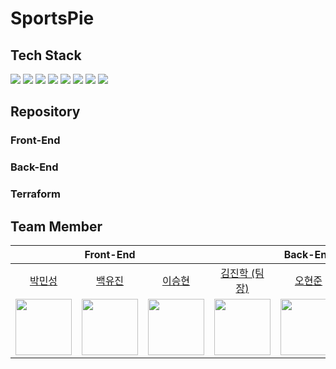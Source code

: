 # SportsPie

## Tech Stack

<img src="https://img.shields.io/badge/React-61DAFB?style=for-the-badge&logo=React&logoColor=black"> <img src="https://img.shields.io/badge/JavaScript-F7DF1E?style=for-the-badge&logo=JavaScript&logoColor=black"> <img src="https://img.shields.io/badge/Spring Boot-6DB33F?style=for-the-badge&logo=Spring Boot&logoColor=white"> <img src="https://img.shields.io/badge/MySQL-4479A1?style=for-the-badge&logo=MySQL&logoColor=white"> <img src="https://img.shields.io/badge/Terraform-844FBA?style=for-the-badge&logo=Terraform&logoColor=white"> <img src="https://img.shields.io/badge/Naver Cloud Platform-03C75A?style=for-the-badge&logo=Naver&logoColor=white"> <img src="https://img.shields.io/badge/Docker-2496ED?style=for-the-badge&logo=Docker&logoColor=white"> <img src="https://img.shields.io/badge/GitHub Actions-2088FF?style=for-the-badge&logo=GitHub Actions&logoColor=white">

## Repository

### Front-End

### Back-End

### Terraform

## Team Member

<table>
    <thead>
        <tr>
            <th colspan="3">Front-End</th>
            <th colspan="3">Back-End</th>
        </tr>
    </thead>
    <tbody>
        <tr>
            <td align="center"><a href="https://github.com/PMS990126">박민성</a></td>
            <td align="center"><a href="https://github.com/YujinB">백유진</a></td>
            <td align="center"><a href="https://github.com/Din0lee">이승현</a></td>
            <td align="center"><a href="https://github.com/nurugji">김진학 (팀장)</a></td>
            <td align="center"><a href="https://github.com/HyeonjunOh">오현준</a></td>
            <td align="center"><a href="https://github.com/jinlee1703">이진우</a></td>
        </tr>
        <tr>
            <td><a href="https://github.com/PMS990126"><img src="https://avatars.githubusercontent.com/u/127314376" width="90px" height="90px"/></a></td>
            <td><a href="https://github.com/YujinB"><img src="https://avatars.githubusercontent.com/u/121761705" width="90px" height="90px"/></a></td>
            <td><a href="https://github.com/Din0lee"><img src="https://avatars.githubusercontent.com/u/96680128" width="90px" height="90px"/></a></td>
            <td><a href="https://github.com/nurugji"><img src="https://avatars.githubusercontent.com/u/75533765" width="90px" height="90px"/></a></td>
            <td><a href="https://github.com/HyeonjunOh"><img src="https://avatars.githubusercontent.com/u/57754849" width="90px" height="90px"/></a></td>
            <td><a href="https://github.com/jinlee1703"><img src="https://avatars.githubusercontent.com/u/68031450" width="90px" height="90px"/></a></td>
        </tr>
    </tbody>
</table>
